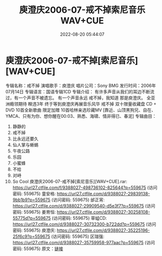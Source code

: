 ﻿---
title: 庾澄庆2006-07-戒不掉索尼音乐WAV+CUE
date: 2022-08-20 05:44:07
categories: WAV车载音乐、镜像
tags: 华语中文
---
# 庾澄庆2006-07-戒不掉[索尼音乐][WAV+CUE]

专辑名称：戒不掉
演唱歌手：庾澄庆
唱片公司：Sony BMG
发行时间：2006年07月14日
专辑语言：国语专辑1CD
专辑介绍：
有许多声音从我们的耳边不断流过，有一个声音不被遗忘。
有一个声音永远 戒不掉，我知道 那是庾澄庆。
全亚洲瘾领期待 睽违3年 终于等到庾澄庆再展音乐风华
戒不掉 双十限量收藏盘 CD + DVD
10首全新歌曲 限定加赠 10首哈林亲选珍藏MV
[靠近、山顶黑狗兄、自在、YMCA、只有为你、想你醒在00:03、熟悉、海啸、情非得已、春泥]
专辑曲目：
01. 静静的
02. 戒不掉
03. 比永远还要久
04. 仙人掌与蜥蜴
05. 午夜公路
06. 乐园
07. 小蜜蜂
08. 不给
09. 对峙
10. So Cool
庾澄庆2006-07-戒不掉[索尼音乐][WAV+CUE].rar:
https://url27.ctfile.com/f/9388027-498736102-825644?p=559675
(访问密码: 559675)
童安格: https://url27.ctfile.com/d/9388027-29839138-9bb1b9?p=559675
(访问密码: 559675)
邰正宵: https://url27.ctfile.com/d/9388027-29909540-d5e3f7?p=559675
(访问密码: 559675)
姜育恒: https://url27.ctfile.com/d/9388027-30258108-55775d?p=559675
(访问密码: 559675)
草蜢CD: https://url27.ctfile.com/d/9388027-30732300-b722dd?p=559675
(访问密码: 559675)
庾澄庆: https://url27.ctfile.com/d/9388027-35225196-25f6c9?p=559675
(访问密码: 559675)
区瑞强: https://url27.ctfile.com/d/9388027-35759958-977aac?p=559675
(访问密码: 559675)
原文：[链接](https://blog.sina.com.cn/s/blog_1647c7e7601030yyl.html)